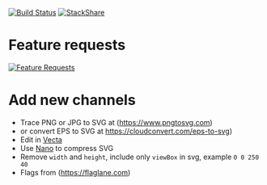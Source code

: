 [![Build Status](https://travis-ci.org/filmhubhq/filmhubhq.github.io.svg?branch=master)](https://travis-ci.org/filmhubhq/filmhubhq.github.io)
[![StackShare](https://img.shields.io/badge/tech-stack-0690fa.svg?style=flat)](https://stackshare.io/klausbadelt/filmhub)

# Feature requests

[![Feature Requests](http://feathub.com/filmhubhq/filmhub.github.io?format=svg)](http://feathub.com/filmhubhq/filmhub.github.io)

# Add new channels

* Trace PNG or JPG to SVG at (https://www.pngtosvg.com)
* or convert EPS to SVG at https://cloudconvert.com/eps-to-svg)
* Edit in [Vecta](https://vecta.io/app/dashboard/)
* Use [Nano](https://vecta.io/app/edit/nano) to compress SVG
* Remove `width` and `height`, include only `viewBox` in svg, example `0 0 250 40`
* Flags from (https://flaglane.com)